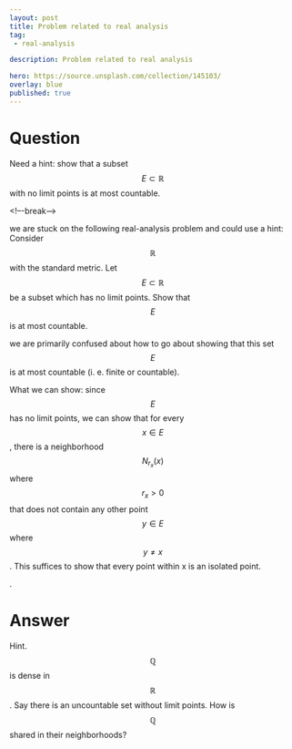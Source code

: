 ```yaml
---
layout: post
title: Problem related to real analysis
tag:
 - real-analysis

description: Problem related to real analysis

hero: https://source.unsplash.com/collection/145103/
overlay: blue 
published: true
---
```


# Question 

Need a hint: show that a subset $$E \subset \mathbb{R}$$ with no limit points is at most countable.

<!–-break-–>


we are  stuck on the following real-analysis problem and could use a hint:
Consider $$\mathbb{R}$$ with the standard metric.
 Let $$E \subset \mathbb{R}$$ be a subset which has no limit points.
 Show that $$E$$ is at most countable.
 
we are  primarily confused about how to go about showing that this set $$E$$ is at most countable (i.
e.
 finite or countable).

What we can show: since $$E$$ has no limit points, we can show that for every $$x \in E$$, there is a neighborhood $$N_{r_x}(x)$$ where $$r_x > 0$$ that does not contain any other point $$y \in E$$ where $$y \neq x$$.
 This suffices to show that every point within x is an isolated point.
 
.


# Answer 


Hint. $$\mathbb{Q}$$ is dense in $$\mathbb{R}$$. Say there is an uncountable set without limit points. How is $$\mathbb{Q}$$ shared in their neighborhoods?

